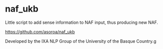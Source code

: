 # naf_ukb

Little script to add sense information to NAF input, thus producing new NAF.

https://github.com/asoroa/naf_ukb

Developed by the IXA NLP Group of the University of the Basque Country.g
